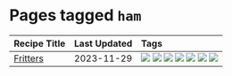 # Pages tagged `ham`

|Recipe Title|Last Updated|Tags
|:---|:---|:---|
|[Fritters](../recipes/fritters.md)|2023-11-29|[![](https://img.shields.io/badge/tag-chicken-95446)](../tags/chicken.md) [![](https://img.shields.io/badge/tag-family-9d5b24)](../tags/family.md) [![](https://img.shields.io/badge/tag-fried-f47a18)](../tags/fried.md) [![](https://img.shields.io/badge/tag-ham-9acea8)](../tags/ham.md) [![](https://img.shields.io/badge/tag-lamb-99d437)](../tags/lamb.md) [![](https://img.shields.io/badge/tag-leftovers-32f6f2)](../tags/leftovers.md) [![](https://img.shields.io/badge/tag-vegetables-acaf3f)](../tags/vegetables.md)|
